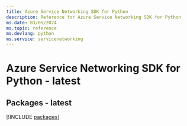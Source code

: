 ```yaml
---
title: Azure Service Networking SDK for Python
description: Reference for Azure Service Networking SDK for Python
ms.date: 03/05/2024
ms.topic: reference
ms.devlang: python
ms.service: servicenetworking
---
```

# Azure Service Networking SDK for Python - latest
## Packages - latest
[!INCLUDE [packages](service-networking-index.md)]